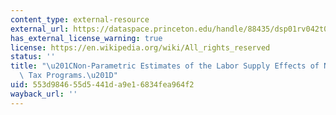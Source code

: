 ```yaml
---
content_type: external-resource
external_url: https://dataspace.princeton.edu/handle/88435/dsp01rv042t06t
has_external_license_warning: true
license: https://en.wikipedia.org/wiki/All_rights_reserved
status: ''
title: "\u201CNon-Parametric Estimates of the Labor Supply Effects of Negative Income\
  \ Tax Programs.\u201D"
uid: 553d9846-55d5-441d-a9e1-6834fea964f2
wayback_url: ''
---
```


